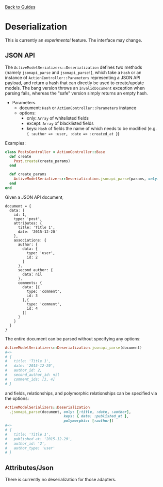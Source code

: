 [Back to Guides](../README.md)

# Deserialization

This is currently an *experimental* feature. The interface may change.

## JSON API

The `ActiveModelSerializers::Deserialization` defines two methods (namely `jsonapi_parse` and `jsonapi_parse!`), which take a `Hash` or an instance of `ActionController::Parameters` representing a JSON API payload, and return a hash that can directly be used to create/update models. The bang version throws an `InvalidDocument` exception when parsing fails, whereas the "safe" version simply returns an empty hash.

- Parameters
  - document: `Hash` or `ActionController::Parameters` instance
  - options:
    - only: `Array` of whitelisted fields
    - except: `Array` of blacklisted fields
    - keys: `Hash` of fields the name of which needs to be modified (e.g. `{ :author => :user, :date => :created_at }`)

Examples:

```ruby
class PostsController < ActionController::Base
  def create
    Post.create(create_params)
  end

  def create_params
    ActiveModelSerializers::Deserialization.jsonapi_parse(params, only: [:title, :content, :author])
  end
end
```



Given a JSON API document,

```
document = {
  data: {
    id: 1,
    type: 'post',
    attributes: {
      title: 'Title 1',
      date: '2015-12-20'
    },
    associations: {
      author: {
        data: {
          type: 'user',
          id: 2
        }
      },
      second_author: {
        data: nil
      },
      comments: {
        data: [{
          type: 'comment',
          id: 3
        },{
          type: 'comment',
          id: 4
        }]
      }
    }
  }
}
```

The entire document can be parsed without specifying any options:
```ruby
ActiveModelSerializers::Deserialization.jsonapi_parse(document)
#=>
# {
#   title: 'Title 1',
#   date: '2015-12-20',
#   author_id: 2,
#   second_author_id: nil
#   comment_ids: [3, 4]
# }
```

and fields, relationships, and polymorphic relationships can be specified via the options:

```ruby
ActiveModelSerializers::Deserialization
  .jsonapi_parse(document, only: [:title, :date, :author],
                           keys: { date: :published_at },
                           polymorphic: [:author])
#=>
# {
#   title: 'Title 1',
#   published_at: '2015-12-20',
#   author_id: '2',
#   author_type: 'user'
# }
```

## Attributes/Json

There is currently no deserialization for those adapters.
